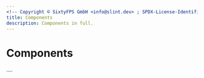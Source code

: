 ```yaml
---
<!-- Copyright © SixtyFPS GmbH <info@slint.dev> ; SPDX-License-Identifier: MIT -->
title: Components
description: Components in full.
---
```


# Components

....


